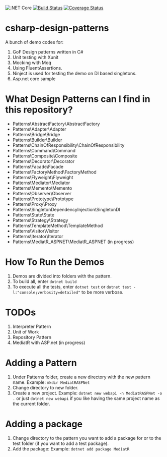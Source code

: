 ![.NET Core](https://github.com/deanagan/csharp-design-patterns/workflows/.NET%20Core/badge.svg)   [![Build Status](https://travis-ci.com/deanagan/csharp-design-patterns.svg?branch=master)](https://travis-ci.com/github/deanagan/csharp-design-patterns)   [![Coverage Status](https://coveralls.io/repos/github/deanagan/csharp-design-patterns/badge.svg?branch=master)](https://coveralls.io/github/deanagan/csharp-design-patterns?branch=master)

# csharp-design-patterns
A bunch of demo codes for:
1. GoF Design patterns written in C#
2. Unit testing with Xunit
3. Mocking with Moq
4. Using FluentAssertions.
5. Ninject is used for testing the demo on DI based singletons.
6. Asp.net core sample

# What Design Patterns can I find in this repository?
- Patterns\AbstractFactory\AbstractFactory
- Patterns\Adapter\Adapter
- Patterns\Bridge\Bridge
- Patterns\Builder\Builder
- Patterns\ChainOfResponsibility\ChainOfResponsibility
- Patterns\Command\Command
- Patterns\Composite\Composite
- Patterns\Decorator\Decorator
- Patterns\Facade\Facade
- Patterns\FactoryMethod\FactoryMethod
- Patterns\Flyweight\Flyweight
- Patterns\Mediator\Mediator
- Patterns\Memento\Memento
- Patterns\Observer\Observer
- Patterns\Prototype\Prototype
- Patterns\Proxy\Proxy
- Patterns\SingletonDependencyInjection\SingletonDI
- Patterns\State\State
- Patterns\Strategy\Strategy
- Patterns\TemplateMethod\TemplateMethod
- Patterns\Visitor\Visitor
- Patterns\Iterator\Iterator
- Patterns\MediatR_ASPNET\MediatR_ASPNET (in progress)

# How To Run the Demos
1. Demos are divided into folders with the pattern.
2. To build all, enter `dotnet build`
3. To execute all the tests, enter `dotnet test` or `dotnet test -l:"console;verbosity=detailed"` to be more verbose.


# TODOs
1. Interpreter Pattern
2. Unit of Work
3. Repository Pattern
4. MediatR with ASP.net (in progress)


# Adding a Pattern
1. Under Patterns folder, create a new directory with the new pattern name. Example: `mkdir MediatRASPNet`
2. Change directory to new folder.
2. Create a new project. Example: `dotnet new webapi -n MediatRASPNet -o .` or just `dotnet new webapi` if you like having the same project name as the current folder.

# Adding a package
1. Change directory to the pattern you want to add a package for or to the test folder (if you want to add a test package).
2. Add the package: Example: `dotnet add package MediatR`